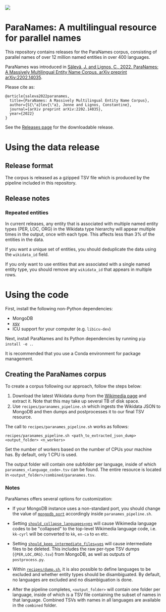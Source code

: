 <img src="data/paranames_banner.png"></img>

# ParaNames: A multilingual resource for parallel names

This repository contains releases for the ParaNames corpus, consisting of parallel names of over 12 million named entities in over 400 languages.

ParaNames was introduced in [Sälevä, J. and Lignos, C., 2022. ParaNames: A Massively Multilingual Entity Name Corpus. arXiv preprint arXiv:2202.14035](https://arxiv.org/abs/2202.14035).

Please cite as:
```
@article{saleva2022paranames,
  title={ParaNames: A Massively Multilingual Entity Name Corpus},
  author={S{\"a}lev{\"a}, Jonne and Lignos, Constantine},
  journal={arXiv preprint arXiv:2202.14035},
  year={2022}
}
```

See the [Releases page](https://github.com/bltlab/paranames/releases) for the downloadable release.

# Using the data release

## Release format

The corpus is released as a gzipped TSV file which is produced by the pipeline included in this repository.

## Release notes

### Repeated entities

In current releases, any entity that is associated with multiple named entity types (PER, LOC, ORG) in the Wikidata type hierarchy will appear multiple times in the output, once with each type. This affects less than 3% of the entities in the data.

If you want a unique set of entities, you should deduplicate the data using the `wikidata_id` field.

If you only want to use entities that are associated with a single named entity type, you should remove any `wikidata_id` that appears in multiple rows.


# Using the code

First, install the following non-Python dependencies:

- MongoDB
- [xsv](https://github.com/BurntSushi/xsv)
- ICU support for your computer (e.g. `libicu-dev`)

Next, install ParaNames and its Python dependencies by running `pip install -e .`.

It is recommended that you use a Conda environment for package management.

## Creating the ParaNames corpus

To create a corpus following our approach, follow the steps below:

1. Download the latest Wikidata dump from the [Wikimedia page](https://dumps.wikimedia.org/wikidatawiki/entities/) and extract it. Note that this may take up several TB of disk space.
2. Use `recipes/paranames_pipeline.sh` which ingests the Wikidata JSON to MongoDB and then dumps and postprocesses it to our final TSV resource.

The call to `recipes/paranames_pipeline.sh` works as follows:

```
recipes/paranames_pipeline.sh <path_to_extracted_json_dump> <output_folder> <n_workers>
```

Set the number of workers based on the number of CPUs your machine has.
By default, only 1 CPU is used.

The output folder will contain one subfolder per language, inside of which `paranames_<language_code>.tsv` can be found.
The entire resource is located in `<output_folder>/combined/paranames.tsv`.

### Notes


ParaNames offers several options for customization:

- If your MongoDB instance uses a non-standard port, you should change the value of [`mongodb_port`](https://github.com/bltlab/paranames/blob/main/recipes/paranames_pipeline.sh#L13) accordingly inside `paranames_pipeline.sh`.

- Setting [`should_collapse_languages=yes`](https://github.com/bltlab/paranames/blob/main/recipes/dump.sh#L17) will cause Wikimedia language codes to be "collapsed" to the top-level Wikimedia language code, i.e. `kk-cyrl` will be converted to `kk`, `en-ca` to `en` etc.

- Setting [`should_keep_intermediate_files=yes`](https://github.com/bltlab/paranames/blob/main/recipes/dump.sh#L18) will cause intermediate files to be deleted. This includes the raw per-type TSV dumps (`{PER,LOC,ORG}.tsv`) from MongoDB, as well as outputs of `postprocess.py`.

- Within [`recipes/dump.sh`](https://github.com/bltlab/paranames/blob/main/recipes/dump.sh), it is also possible to define languages to be excluded and whether entity types should be disambiguated. By default, no languages are excluded and no disambiguation is done.

- After the pipeline completes, `<output_folder>` will contain one folder per language, inside of which is a TSV file containing the subset of names in that language. Combined TSVs with names in all languages are available in the `combined` folder.